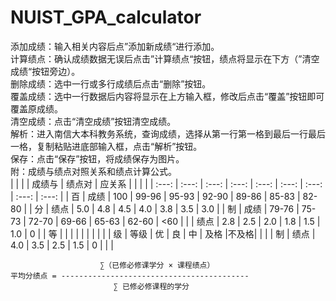 # NUIST_GPA_calculator  
添加成绩：输入相关内容后点”添加新成绩“进行添加。  
计算绩点：确认成绩数据无误后点击”计算绩点“按钮，绩点将显示在下方（”清空成绩“按钮旁边）。  
删除成绩：选中一行或多行成绩后点击“删除”按钮。  
覆盖成绩：选中一行数据后内容将显示在上方输入框，修改后点击“覆盖”按钮即可覆盖原成绩。  
清空成绩：点击“清空成绩”按钮清空成绩。  
解析：进入南信大本科教务系统，查询成绩，选择从第一行第一格到最后一行最后一格，复制粘贴进底部输入框，点击“解析”按钮。  
保存：点击“保存”按钮，将成绩保存为图片。  
附：成绩与绩点对照关系和绩点计算公式。  
|       |       |       | 成绩与 | 绩点对 | 应关系 |      |      |      |
| :---: | :---: | :---: | :---: | :---: | :---: | :---: | :---: | :---: |
|   百  | 成绩 |  100  | 99-96 | 95-93 | 92-90 | 89-86 | 85-83 | 82-80 |
|   分  | 绩点 |  5.0  |  4.8  |  4.5  |  4.0  |  3.8  |  3.5  |  3.0  |
|   制  | 成绩 | 79-76 | 75-73 | 72-70 | 69-66 | 65-63 | 62-60 |  <60  |
|       | 绩点 |  2.8  |  2.5  |  2.0  |  1.8  |  1.5  |  1.0  |   0   |
|   等  |        |       |       |      |        |     |       |       |
|   级  |  等级  |   优  |   良  |  中   |  及格  |不及格|       |       |
|   制  |  绩点  |  4.0  |  3.5  |  2.5  |  1.5  |  0   |       |       |



                        ∑（已修必修课学分 × 课程绩点）  
    平均分绩点 = ------------------------------------------  
                           ∑ 已修必修课程的学分  
